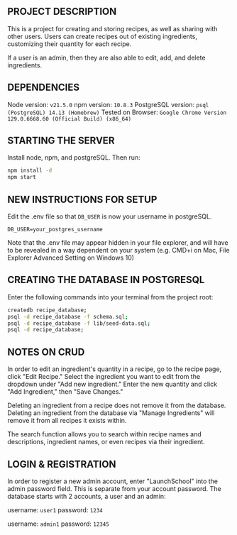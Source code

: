 ## PROJECT DESCRIPTION

This is a project for creating and storing recipes, as well as sharing with other users. Users can create recipes out of existing ingredients, customizing their quantity for each recipe.

If a user is an admin, then they are also able to edit, add, and delete ingredients.

## DEPENDENCIES

Node version: `v21.5.0`
npm version: `10.8.3`
PostgreSQL version: `psql (PostgreSQL) 14.13 (Homebrew)`
Tested on Browser: `Google Chrome Version 129.0.6668.60 (Official Build) (x86_64)`

## STARTING THE SERVER

Install node, npm, and postgreSQL. Then run:

```bash
npm install -d
npm start
```

## NEW INSTRUCTIONS FOR SETUP

Edit the .env file so that `DB_USER` is now your username in postgreSQL.

```
DB_USER=your_postgres_username
```

Note that the .env file may appear hidden in your file explorer, and will have to be revealed in a way dependent on your system (e.g. CMD+i on Mac, File Explorer Advanced Setting on Windows 10)

## CREATING THE DATABASE IN POSTGRESQL

Enter the following commands into your terminal from the project root:

```bash
createdb recipe_database;
psql -d recipe_database -f schema.sql;
psql -d recipe_database -f lib/seed-data.sql;
psql -d recipe_database;
```

## NOTES ON CRUD

In order to edit an ingredient's quantity in a recipe, go to the recipe page, click "Edit Recipe." Select the ingredient you want to edit from the dropdown under "Add new ingredient." Enter the new quantity and click "Add Ingredient," then "Save Changes."

Deleting an ingredient from a recipe does not remove it from the database. Deleting an ingredient from the database via "Manage Ingredients" will remove it from all recipes it exists within.

The search function allows you to search within recipe names and descriptions, ingredient names, or even recipes via their ingredient.

## LOGIN & REGISTRATION

In order to register a new admin account, enter "LaunchSchool" into the admin password field. This is separate from your account password.
The database starts with 2 accounts, a user and an admin:

username: `user1`
password: `1234`

username: `admin1`
password: `12345`

